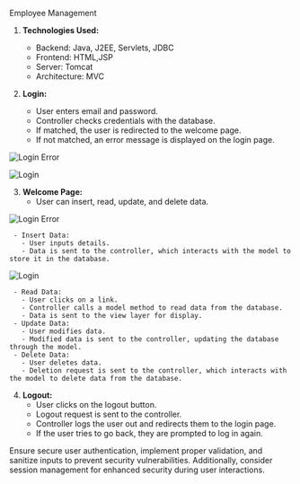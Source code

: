 Employee Management

1. **Technologies Used:**
   - Backend: Java, J2EE, Servlets, JDBC
   - Frontend: HTML,JSP
   - Server: Tomcat
   - Architecture: MVC
  







2. **Login:**
   - User enters email and password.
   - Controller checks credentials with the database.
   - If matched, the user is redirected to the welcome page.
   - If not matched, an error message is displayed on the login page.
  
![Login Error](https://github.com/pk3483899/Employmee-Management/assets/78607856/0a0eec2e-1f0c-4f2d-a6d5-cb1043b02a17)

![Login](https://github.com/pk3483899/Employmee-Management/assets/78607856/963af4ea-b305-40ac-b9aa-f19c380be1f0)





3. **Welcome Page:**
   - User can insert, read, update, and delete data.
  




![Login Error](https://github.com/pk3483899/Employmee-Management/assets/78607856/0a0eec2e-1f0c-4f2d-a6d5-cb1043b02a17)


     - Insert Data:
       - User inputs details.
       - Data is sent to the controller, which interacts with the model to store it in the database.

![Login](https://github.com/pk3483899/Employmee-Management/assets/78607856/963af4ea-b305-40ac-b9aa-f19c380be1f0)


       
     - Read Data:
       - User clicks on a link.
       - Controller calls a model method to read data from the database.
       - Data is sent to the view layer for display.
     - Update Data:
       - User modifies data.
       - Modified data is sent to the controller, updating the database through the model.
     - Delete Data:
       - User deletes data.
       - Deletion request is sent to the controller, which interacts with the model to delete data from the database.

4. **Logout:**
   - User clicks on the logout button.
   - Logout request is sent to the controller.
   - Controller logs the user out and redirects them to the login page.
   - If the user tries to go back, they are prompted to log in again.



Ensure secure user authentication, implement proper validation, and sanitize inputs to prevent security vulnerabilities. Additionally, consider session management for enhanced security during user interactions.
